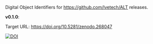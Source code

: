 Digital Object Identifiers for https://github.com/lvetech/ALT releases.

__v0.1.0__:

Target URL: https://doi.org/10.5281/zenodo.268047

<a href="https://doi.org/10.5281/zenodo.268047"><img src="https://zenodo.org/badge/DOI/10.5281/zenodo.268047.svg" alt="DOI"></a>


